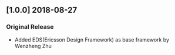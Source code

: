 ## [1.0.0] 2018-08-27

### Original Release
- Added EDS(Ericsson Design Framework) as base framework by Wenzheng Zhu
